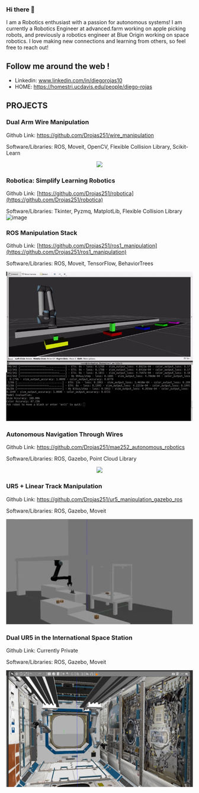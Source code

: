### Hi there 👋

<!--
**Drojas251/Drojas251** is a ✨ _special_ ✨ repository because its `README.md` (this file) appears on your GitHub profile.

Here are some ideas to get you started:

- 🔭 I’m currently working on ...
- 🌱 I’m currently learning ...
- 👯 I’m looking to collaborate on ...
- 🤔 I’m looking for help with ...
- 💬 Ask me about ...
- 📫 How to reach me: ...
- 😄 Pronouns: ...
- ⚡ Fun fact: ...
-->

I am a Robotics enthusiast with a passion for autonomous systems! I am currently a Robotics Engineer at advanced.farm working on apple picking robots, and previously a robotics engineer at Blue Origin working on space robotics. I love making new connections and learning from others, so feel free to reach out! 

## Follow me around the web ! 

- Linkedin:  www.linkedin.com/in/diegorojas10
- HOME: https://homestri.ucdavis.edu/people/diego-rojas

<!--
## Projects 
<p align="center">
<img src="https://github.com/Drojas251/Agriculture-Mobile-Robot-Simulation-/blob/master/media/ag_robot.gif" width="400">

-->
## PROJECTS

### Dual Arm Wire Manipulation
Github Link: https://github.com/Drojas251/wire_manipulation

Software/Libraries: ROS, Moveit, OpenCV, Flexible Collision Library, Scikit-Learn

<p align="center">
<img src="https://github.com/Drojas251/Drojas251/blob/master/media/wire_manip.gif" width="300">

### Robotica: Simplify Learning Robotics
Github Link: [https://github.com/Drojas251/robotica](https://github.com/Drojas251/robotica)

Software/Libraries: Tkinter, Pyzmq, MatplotLib, Flexible Collision Library
![image](https://github.com/user-attachments/assets/35ccc736-78c5-4f9c-a5ab-40be0d2de99a)

### ROS Manipulation Stack
Github Link: [https://github.com/Drojas251/ros1_manipulation](https://github.com/Drojas251/ros1_manipulation)

Software/Libraries: ROS, Moveit, TensorFlow, BehaviorTrees

<p align="center">
<img src="https://github.com/Drojas251/ros1_manipulation/blob/main/media/ai_full_demo.gif" width="600">

### Autonomous Navigation Through Wires
Github Link: https://github.com/Drojas251/mae252_autonomous_robotics
  
Software/Libraries: ROS, Gazebo, Point Cloud Library
  
<p align="center">
<img src="https://github.com/Drojas251/Drojas251/blob/master/media/autonomous_navigation.gif" width="600">
  
### UR5 + Linear Track Manipulation 
Github Link: https://github.com/Drojas251/ur5_manipulation_gazebo_ros
  
Software/Libraries: ROS, Gazebo, Moveit
 <p align="center">
 <img src="https://github.com/Drojas251/Drojas251/blob/master/media/ur5_gantry.gif" width="600">
   
### Dual UR5 in the International Space Station
 Github Link: Currently Private
   
 Software/Libraries: ROS, Gazebo, Moveit
 
  <p align="center">
 <img src="https://github.com/Drojas251/Drojas251/blob/master/media/dual_ur5_in_ISS.png" width="600">
   
